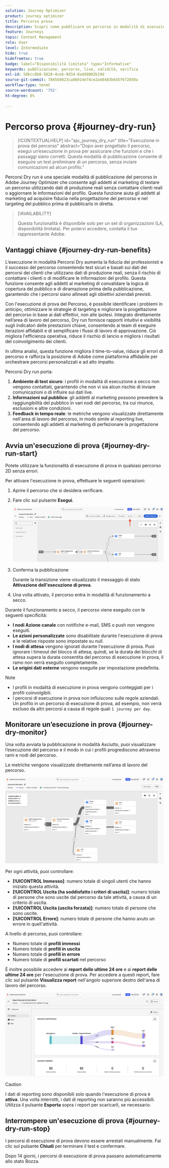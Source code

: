```yaml
---
solution: Journey Optimizer
product: journey optimizer
title: Percorso prova
description: Scopri come pubblicare un percorso in modalità di esecuzione in prova
feature: Journeys
topic: Content Management
role: User
level: Intermediate
hide: true
hidefromtoc: true
badge: label="Disponibilità limitata" type="Informative"
keywords: pubblicazione, percorso, live, validità, verifica
exl-id: 58bcc8b8-5828-4ceb-9d34-8add9802b19d
source-git-commit: 7845b9823ca86014e74ce2a48483b645f672850a
workflow-type: tm+mt
source-wordcount: '752'
ht-degree: 8%

---
```


# Percorso prova {#journey-dry-run}

>[!CONTEXTUALHELP]
>id="ajo_journey_dry_run"
>title="Esecuzione in prova del percorso"
>abstract="Dopo aver progettato il percorso, esegui un’esecuzione in prova per assicurare che funzioni e che i passaggi siano corretti. Questa modalità di pubblicazione consente di eseguire un test preliminare di un percorso, senza inviare comunicazioni ad alcun profilo."

Percorsi Dry run è una speciale modalità di pubblicazione del percorso in Adobe Journey Optimizer che consente agli addetti al marketing di testare un percorso utilizzando dati di produzione reali senza contattare clienti reali o aggiornare le informazioni del profilo.  Questa funzione aiuta gli addetti al marketing ad acquisire fiducia nella progettazione del percorso e nel targeting del pubblico prima di pubblicarlo in diretta.


>[!AVAILABILITY]
>
>Questa funzionalità è disponibile solo per un set di organizzazioni (LA, disponibilità limitata). Per potervi accedere, contatta il tuo rappresentante Adobe.


## Vantaggi chiave {#journey-dry-run-benefits}

L’esecuzione in modalità Percorsi Dry aumenta la fiducia dei professionisti e il successo del percorso consentendo test sicuri e basati sui dati dei percorsi dei clienti che utilizzano dati di produzione reali, senza il rischio di contattare i clienti o di modificare le informazioni del profilo. Questa funzione consente agli addetti al marketing di convalidare la logica di copertura del pubblico e di diramazione prima della pubblicazione, garantendo che i percorsi siano allineati agli obiettivi aziendali previsti.

Con l&#39;esecuzione di prova del Percorso, è possibile identificare i problemi in anticipo, ottimizzare le strategie di targeting e migliorare la progettazione del percorso in base ai dati effettivi, non alle ipotesi. Integrato direttamente nell’area di lavoro del percorso, Dry run fornisce rapporti intuitivi e visibilità sugli indicatori delle prestazioni chiave, consentendo ai team di eseguire iterazioni affidabili e di semplificare i flussi di lavoro di approvazione. Ciò migliora l&#39;efficienza operativa, riduce il rischio di lancio e migliora i risultati del coinvolgimento dei clienti.

In ultima analisi, questa funzione migliora il time-to-value, riduce gli errori di percorso e rafforza la posizione di Adobe come piattaforma affidabile per orchestrare percorsi personalizzati e ad alto impatto.

Percorsi Dry run porta:

1. **Ambiente di test sicuro**: i profili in modalità di esecuzione a secco non vengono contattati, garantendo che non vi sia alcun rischio di inviare comunicazioni o di influire sui dati live.
1. **Informazioni sul pubblico**: gli addetti al marketing possono prevedere la raggiungibilità del pubblico in vari nodi del percorso, tra cui rinunce, esclusioni e altre condizioni.
1. **Feedback in tempo reale**: le metriche vengono visualizzate direttamente nell&#39;area di lavoro del percorso, in modo simile al reporting live, consentendo agli addetti al marketing di perfezionare la progettazione del percorso.

## Avvia un&#39;esecuzione di prova {#journey-dry-run-start}

Potete utilizzare la funzionalità di esecuzione di prova in qualsiasi percorso 2D senza errori.

Per attivare l&#39;esecuzione in prova, effettuare le seguenti operazioni:

1. Aprire il percorso che si desidera verificare.
1. Fare clic sul pulsante **Esegui**.

   ![Avvia l&#39;esecuzione di prova del percorso](assets/dry-run-button.png)

1. Conferma la pubblicazione

   Durante la transizione viene visualizzato il messaggio di stato **Attivazione dell&#39;esecuzione di prova**.

1. Una volta attivato, il percorso entra in modalità di funzionamento a secco.

Durante il funzionamento a secco, il percorso viene eseguito con le seguenti specificità:

* **I nodi Azione canale** con notifiche e-mail, SMS o push non vengono eseguiti.
* **Le azioni personalizzate** sono disabilitate durante l&#39;esecuzione di prova e le relative risposte sono impostate su null.
* **I nodi di attesa** vengono ignorati durante l&#39;esecuzione di prova.
Puoi ignorare i timeout del blocco di attesa; quindi, se la durata dei blocchi di attesa supera la durata consentita del percorso di esecuzione in prova, il ramo non verrà eseguito completamente.
* **Le origini dati esterne** vengono eseguite per impostazione predefinita.

>[!NOTE]
>
> * I profili in modalità di esecuzione in prova vengono conteggiati per i profili coinvolgibili.
> * I percorsi di esecuzione in prova non influiscono sulle regole aziendali. Un profilo in un percorso di esecuzione di prova, ad esempio, non verrà escluso da altri percorsi a causa di regole quali `1 journey per day`.

## Monitorare un’esecuzione in prova {#journey-dry-monitor}

Una volta avviata la pubblicazione in modalità Asciutto, puoi visualizzare l’esecuzione del percorso e il modo in cui i profili progrediscono attraverso rami e nodi del percorso.

Le metriche vengono visualizzate direttamente nell’area di lavoro del percorso.

![Monitorare l&#39;esecuzione di prova del percorso](assets/dry-run-metrics.png)

Per ogni attività, puoi controllare:

* **[!UICONTROL Immesso]**: numero totale di singoli utenti che hanno iniziato questa attività.
* **[!UICONTROL Uscita (ha soddisfatto i criteri di uscita)]**: numero totale di persone che sono uscite dal percorso da tale attività, a causa di un criterio di uscita.
* **[!UICONTROL Uscita (uscita forzata)]**: numero totale di persone che sono uscite.
* **[!UICONTROL Errore]**: numero totale di persone che hanno avuto un errore in quell&#39;attività.


A livello di percorso, puoi controllare:

* Numero totale di **profili immessi**
* Numero totale di **profili in uscita**
* Numero totale di **profili in errore**
* Numero totale di **profili scartati** nel percorso

È inoltre possibile accedere ai **report delle ultime 24 ore** e ai **report delle ultime 24 ore** per l&#39;esecuzione di prova. Per accedere a questi report, fare clic sul pulsante **Visualizza report** nell&#39;angolo superiore destro dell&#39;area di lavoro del percorso.

![Accedere ai report per l&#39;esecuzione a secco del percorso](assets/dry-run-report.png)

>[!CAUTION]
>
> I dati di reporting sono disponibili solo quando l&#39;esecuzione di prova è **attiva**.  Una volta interrotti, i dati di reporting non saranno più accessibili. Utilizza il pulsante **Esporta** sopra i report per scaricarli, se necessario.


## Interrompere un&#39;esecuzione di prova {#journey-dry-run-stop}

I percorsi di esecuzione di prova devono essere arrestati manualmente. Fai clic sul pulsante **Chiudi** per terminare il test e confermare.

Dopo 14 giorni, i percorsi di esecuzione di prova passano automaticamente allo stato Bozza.
